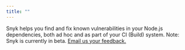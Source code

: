 ```yaml
---
title: ""
---
```


<p>Snyk helps you find and fix known vulnerabilities in your Node.js dependencies, both ad hoc and as part of your CI (Build) system.
Note: Snyk is currently in beta. <a href="mailto:support@snyk.io">Email us your feedback.</a></p>

